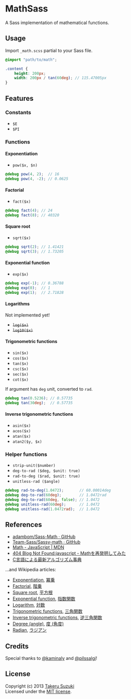 # MathSass

A Sass implementation of mathematical functions.


## Usage

Import `_math.scss` partial to your Sass file.

```scss
@import "path/to/math";

.content {
    height: 200px;
    width: 200px / tan(60deg); // 115.47005px
}
```

## Features


### Constants

* `$E`
* `$PI`

<!-- * `e()` – returns `$E`
* `pi()` – returns `$PI` -->


### Functions


#### Exponentiation

* `pow($x, $n)`

```scss
@debug pow(4, 2);  // 16
@debug pow(4, -2); // 0.0625
```


#### Factorial

* `fact($x)`

```scss
@debug fact(4); // 24
@debug fact(8); // 40320
```


#### Square root

* `sqrt($x)`

```scss
@debug sqrt(2); // 1.41421
@debug sqrt(3); // 1.73205
```


#### Exponential function

* `exp($x)`

```scss
@debug exp(-1); // 0.36788
@debug exp(0);  // 1
@debug exp(1);  // 2.71828
```


#### Logarithms

Not implemented yet!

* ~~`log($x)`~~
* ~~`log10($x)`~~


#### Trigonometric functions

* `sin($x)`
* `cos($x)`
* `tan($x)`
* `csc($x)`
* `sec($x)`
* `cot($x)`

If argument has `deg` unit, converted to `rad`.

```scss
@debug tan(0.5236); // 0.57735
@debug tan(30deg);  // 0.57735
```


#### Inverse trigonometric functions

* `asin($x)`
* `acos($x)`
* `atan($x)`
* `atan2($y, $x)`


### Helper functions

* `strip-unit($number)`
* `deg-to-rad ($deg, $unit: true)`
* `rad-to-deg ($rad, $unit: true)`
* `unitless-rad ($angle)`

```scss
@debug rad-to-deg(1.0472);       // 60.00014deg
@debug deg-to-rad(60deg);        // 1.0472rad
@debug deg-to-rad(60deg, false); // 1.0472
@debug unitless-rad(60deg);      // 1.0472
@debug unitless-rad(1.0472rad);  // 1.0472
```


## References

* [adambom/Sass-Math · GitHub](https://github.com/adambom/Sass-Math)
* [Team-Sass/Sassy-math · GitHub](https://github.com/Team-Sass/Sassy-math)
* [Math - JavaScript | MDN](https://developer.mozilla.org/docs/JavaScript/Reference/Global_Objects/Math)
* [404 Blog Not Found:javascript - Mathを再発明してみた](http://blog.livedoor.jp/dankogai/archives/51518565.html)
* [C言語による最新アルゴリズム事典](http://www.amazon.co.jp/dp/4874084141?tag=terkel-22)

…and Wikipedia articles:

* [Exponentiation](http://en.wikipedia.org/wiki/Exponentiation), [冪乗](http://ja.wikipedia.org/wiki/%E5%86%AA%E4%B9%97)
* [Factorial](http://en.wikipedia.org/wiki/Factorial), [階乗](http://ja.wikipedia.org/wiki/%E9%9A%8E%E4%B9%97)
* [Square root](http://en.wikipedia.org/wiki/Square_root), [平方根](http://ja.wikipedia.org/wiki/%E5%B9%B3%E6%96%B9%E6%A0%B9)
* [Exponential function](http://en.wikipedia.org/wiki/Exponential_function), [指数関数](http://ja.wikipedia.org/wiki/%E6%8C%87%E6%95%B0%E9%96%A2%E6%95%B0)
* [Logarithm](http://en.wikipedia.org/wiki/Logarithm), [対数](http://ja.wikipedia.org/wiki/%E5%AF%BE%E6%95%B0)
* [Trigonometric functions](http://en.wikipedia.org/wiki/Trigonometric_functions), [三角関数](http://ja.wikipedia.org/wiki/%E4%B8%89%E8%A7%92%E9%96%A2%E6%95%B0)
* [Inverse trigonometric functions](http://en.wikipedia.org/wiki/Inverse_trigonometric_functions), [逆三角関数](http://ja.wikipedia.org/wiki/%E4%B8%89%E8%A7%92%E9%96%A2%E6%95%B0#.E9.80.86.E4.B8.89.E8.A7.92.E9.96.A2.E6.95.B0)
* [Degree (angle)](http://en.wikipedia.org/wiki/Degree_\(angle\)), [度 (角度)](http://ja.wikipedia.org/wiki/%E5%BA%A6_\(%E8%A7%92%E5%BA%A6\))
* [Radian](http://en.wikipedia.org/wiki/Radian), [ラジアン](http://ja.wikipedia.org/wiki/%E3%83%A9%E3%82%B8%E3%82%A2%E3%83%B3)


## Credits

Special thanks to [@kaminaly](https://github.com/kaminaly) and [@pilssalgi](https://github.com/pilssalgi)!


## License

Copyright (c) 2013 [Takeru Suzuki](http://terkel.jp/)  
Licensed under the [MIT license](http://www.opensource.org/licenses/MIT).

